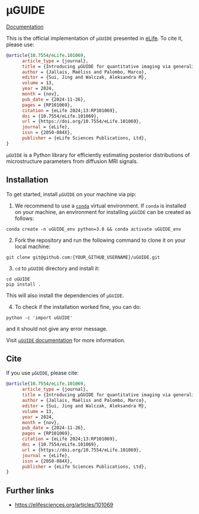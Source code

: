 # μGUIDE

[Documentation](https://mjallais.github.io/uGUIDE/)

This is the official implementation of ``μGUIDE`` presented in [eLife](https://elifesciences.org/articles/101069). To cite it, please use:
```bibtex
@article{10.7554/eLife.101069,
      article_type = {journal},
      title = {Introducing µGUIDE for quantitative imaging via generalized uncertainty-driven inference using deep learning},
      author = {Jallais, Maëliss and Palombo, Marco},
      editor = {Sui, Jing and Walczak, Aleksandra M},
      volume = 13,
      year = 2024,
      month = {nov},
      pub_date = {2024-11-26},
      pages = {RP101069},
      citation = {eLife 2024;13:RP101069},
      doi = {10.7554/eLife.101069},
      url = {https://doi.org/10.7554/eLife.101069},
      journal = {eLife},
      issn = {2050-084X},
      publisher = {eLife Sciences Publications, Ltd},
}
```

``μGUIDE`` is a Python library for efficiently estimating posterior distributions of microstructure parameters from diffusion MRI signals.

## Installation

To get started, install ``μGUIDE`` on your machine via pip:

1. We recommend to use a  [`conda`](https://docs.conda.io/en/latest/miniconda.html) virtual environment. If `conda` is installed on your machine, an environment for installing ``μGUIDE`` can be created as follows:

```shell
conda create -n uGUIDE_env python=3.8 && conda activate uGUIDE_env
```

2. Fork the repository and run the following command to clone it on your local machine:

```shell
git clone git@github.com:{YOUR_GITHUB_USERNAME}/uGUIDE.git
```

3. ``cd`` to ``μGUIDE`` directory and install it:

```shell
cd uGUIDE
pip install .
```
This will also install the dependencies of ``μGUIDE``.

4. To check if the installation worked fine, you can do:

```shell
python -c 'import uGUIDE'
```

and it should not give any error message.

Visit [``μGUIDE`` documentation](https://mjallais.github.io/uGUIDE/) for more information.

## Cite

If you use ``μGUIDE``, please cite:
```bibtex
@article{10.7554/eLife.101069,
      article_type = {journal},
      title = {Introducing µGUIDE for quantitative imaging via generalized uncertainty-driven inference using deep learning},
      author = {Jallais, Maëliss and Palombo, Marco},
      editor = {Sui, Jing and Walczak, Aleksandra M},
      volume = 13,
      year = 2024,
      month = {nov},
      pub_date = {2024-11-26},
      pages = {RP101069},
      citation = {eLife 2024;13:RP101069},
      doi = {10.7554/eLife.101069},
      url = {https://doi.org/10.7554/eLife.101069},
      journal = {eLife},
      issn = {2050-084X},
      publisher = {eLife Sciences Publications, Ltd},
}
```

## Further links
- https://elifesciences.org/articles/101069
